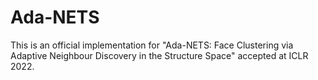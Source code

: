 # Ada-NETS
 This is an official implementation for "Ada-NETS: Face Clustering via Adaptive Neighbour Discovery in the Structure Space" accepted at ICLR 2022.
